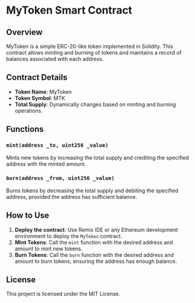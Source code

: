# MyToken Smart Contract

## Overview
MyToken is a simple ERC-20-like token implemented in Solidity. This contract allows minting and burning of tokens and maintains a record of balances associated with each address.

## Contract Details
- **Token Name**: MyToken
- **Token Symbol**: MTK
- **Total Supply**: Dynamically changes based on minting and burning operations.

## Functions

### `mint(address _to, uint256 _value)`
Mints new tokens by increasing the total supply and crediting the specified address with the minted amount.

### `burn(address _from, uint256 _value)`
Burns tokens by decreasing the total supply and debiting the specified address, provided the address has sufficient balance.

## How to Use
1. **Deploy the contract**: Use Remix IDE or any Ethereum development environment to deploy the `MyToken` contract.
2. **Mint Tokens**: Call the `mint` function with the desired address and amount to mint new tokens.
3. **Burn Tokens**: Call the `burn` function with the desired address and amount to burn tokens, ensuring the address has enough balance.

## License
This project is licensed under the MIT License.

